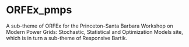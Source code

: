 # ORFEx_pmps

A sub-theme of ORFEx for the Princeton-Santa Barbara Workshop on Modern Power Grids: Stochastic, Statistical and Optimization Models site, which is in turn a sub-theme of Responsive Bartik.